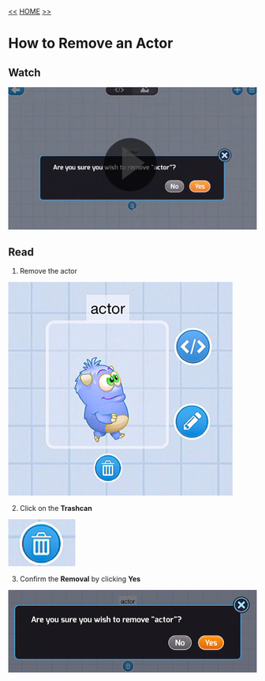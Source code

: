 [<<](01-how-to-create-a-new-project.md)  [HOME](https://github.com/drjonesy/ParrotDrone_Airborne_CodingWithTynker) [>>](03-how-to-add-a-drone-robot.md)
# How to Remove an Actor

## Watch

[![Play Video](images/02-vid-github-img.png)](https://www.youtube.com/watch?v=TGnFLBhcwYU&index=2&list=PLyCwPGjh8kDzoPi_4_G_BlavE3nlbkBCd)

## Read

1) Remove the actor

![](images/02-selected-actor.png)

2) Click on the **Trashcan**

![](images/02-trashcan.png)

3) Confirm the **Removal** by clicking **Yes**

![](images/02-confirm-remove.png)